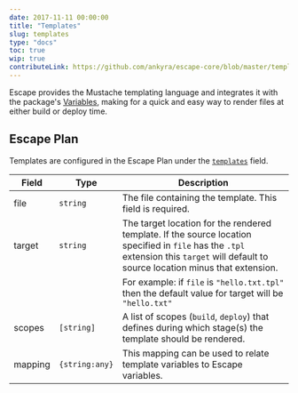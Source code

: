 ```yaml
---
date: 2017-11-11 00:00:00
title: "Templates"
slug: templates
type: "docs"
toc: true
wip: true
contributeLink: https://github.com/ankyra/escape-core/blob/master/templates/templates.go
---
```


Escape provides the Mustache templating language and integrates it with the
package's [Variables](/docs/reference/input-and-output-variables/), making for a quick
and easy way to render files at either build or deploy time.

## Escape Plan

Templates are configured in the Escape Plan under the
[`templates`](/docs/reference/escape-plan/#templates) field.


Field | Type | Description
------|------|-------------
|file|`string`|The file containing the template. This field is required. 
|target|`string`|The target location for the rendered template. If the source location specified in `file` has the `.tpl` extension this `target` will default to source location minus that extension. 
|||For example: if `file` is `"hello.txt.tpl"` then the default value for target will be `"hello.txt"` 
|scopes|`[string]`|A list of scopes (`build`, `deploy`) that defines during which stage(s) the template should be rendered. 
|mapping|`{string:any}`|This mapping can be used to relate template variables to Escape variables. 

